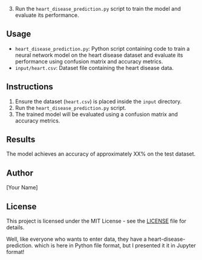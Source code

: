 3. Run the `heart_disease_prediction.py` script to train the model and evaluate its performance.

## Usage
- `heart_disease_prediction.py`: Python script containing code to train a neural network model on the heart disease dataset and evaluate its performance using confusion matrix and accuracy metrics.
- `input/heart.csv`: Dataset file containing the heart disease data.

## Instructions
1. Ensure the dataset (`heart.csv`) is placed inside the `input` directory.
2. Run the `heart_disease_prediction.py` script.
3. The trained model will be evaluated using a confusion matrix and accuracy metrics.

## Results
The model achieves an accuracy of approximately XX% on the test dataset.

## Author
[Your Name]

## License
This project is licensed under the MIT License - see the [LICENSE](LICENSE) file for details.

Well, like everyone who wants to enter data, they have a heart-disease-prediction. which is here in Python file format, but I presented it it in Jupyter format!
